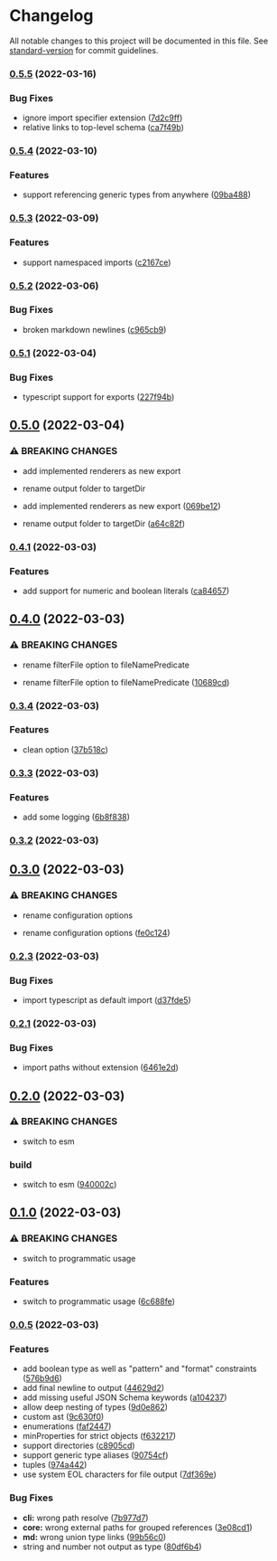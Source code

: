# Changelog

All notable changes to this project will be documented in this file. See [standard-version](https://github.com/conventional-changelog/standard-version) for commit guidelines.

### [0.5.5](https://github.com/elyukai/optolith-tsjsonschemamd/compare/v0.5.4...v0.5.5) (2022-03-16)


### Bug Fixes

* ignore import specifier extension ([7d2c9ff](https://github.com/elyukai/optolith-tsjsonschemamd/commit/7d2c9ffea7e65292556acb3441954bf32b923cae))
* relative links to top-level schema ([ca7f49b](https://github.com/elyukai/optolith-tsjsonschemamd/commit/ca7f49b97f70486de6429af5f5b7088258f16dd6))

### [0.5.4](https://github.com/elyukai/optolith-tsjsonschemamd/compare/v0.5.3...v0.5.4) (2022-03-10)


### Features

* support referencing generic types from anywhere ([09ba488](https://github.com/elyukai/optolith-tsjsonschemamd/commit/09ba48802d4447475a854140a1c4763d4b5c9522))

### [0.5.3](https://github.com/elyukai/optolith-tsjsonschemamd/compare/v0.5.2...v0.5.3) (2022-03-09)


### Features

* support namespaced imports ([c2167ce](https://github.com/elyukai/optolith-tsjsonschemamd/commit/c2167ce2cb049fc57ed10acca12ae709f8b4f55d))

### [0.5.2](https://github.com/elyukai/optolith-tsjsonschemamd/compare/v0.5.1...v0.5.2) (2022-03-06)


### Bug Fixes

* broken markdown newlines ([c965cb9](https://github.com/elyukai/optolith-tsjsonschemamd/commit/c965cb96529613ccaee409efc6d10ba6cc650ac6))

### [0.5.1](https://github.com/elyukai/optolith-tsjsonschemamd/compare/v0.5.0...v0.5.1) (2022-03-04)


### Bug Fixes

* typescript support for exports ([227f94b](https://github.com/elyukai/optolith-tsjsonschemamd/commit/227f94b8b128858d772bb8b830325d360efeb4d8))

## [0.5.0](https://github.com/elyukai/optolith-tsjsonschemamd/compare/v0.4.1...v0.5.0) (2022-03-04)


### ⚠ BREAKING CHANGES

* add implemented renderers as new export
* rename output folder to targetDir

* add implemented renderers as new export ([069be12](https://github.com/elyukai/optolith-tsjsonschemamd/commit/069be12d60559e219ba9bec06f5fef8a2ce2e7f5))
* rename output folder to targetDir ([a64c82f](https://github.com/elyukai/optolith-tsjsonschemamd/commit/a64c82fa227b835763bdc0931454494ca2f6b466))

### [0.4.1](https://github.com/elyukai/optolith-tsjsonschemamd/compare/v0.4.0...v0.4.1) (2022-03-03)


### Features

* add support for numeric and boolean literals ([ca84657](https://github.com/elyukai/optolith-tsjsonschemamd/commit/ca846574d6654fc7d85f3005a0ad9b6c08f8e546))

## [0.4.0](https://github.com/elyukai/optolith-tsjsonschemamd/compare/v0.3.5...v0.4.0) (2022-03-03)


### ⚠ BREAKING CHANGES

* rename filterFile option to fileNamePredicate

* rename filterFile option to fileNamePredicate ([10689cd](https://github.com/elyukai/optolith-tsjsonschemamd/commit/10689cdb396ab17eff98b0d75c6c1081838d9fb2))

### [0.3.4](https://github.com/elyukai/optolith-tsjsonschemamd/compare/v0.3.3...v0.3.4) (2022-03-03)


### Features

* clean option ([37b518c](https://github.com/elyukai/optolith-tsjsonschemamd/commit/37b518c1fbf3ad9f860a693d808efa20c164fd23))

### [0.3.3](https://github.com/elyukai/optolith-tsjsonschemamd/compare/v0.3.2...v0.3.3) (2022-03-03)


### Features

* add some logging ([6b8f838](https://github.com/elyukai/optolith-tsjsonschemamd/commit/6b8f838440b3f8123713080cbabda300f866ef91))

### [0.3.2](https://github.com/elyukai/optolith-tsjsonschemamd/compare/v0.3.0...v0.3.2) (2022-03-03)

## [0.3.0](https://github.com/elyukai/optolith-tsjsonschemamd/compare/v0.2.3...v0.3.0) (2022-03-03)


### ⚠ BREAKING CHANGES

* rename configuration options

* rename configuration options ([fe0c124](https://github.com/elyukai/optolith-tsjsonschemamd/commit/fe0c12413a3d173cb51d1031f356b7934f85c80c))

### [0.2.3](https://github.com/elyukai/optolith-tsjsonschemamd/compare/v0.2.2...v0.2.3) (2022-03-03)


### Bug Fixes

* import typescript as default import ([d37fde5](https://github.com/elyukai/optolith-tsjsonschemamd/commit/d37fde549959cce12de66e27fd007007ad72e02a))

### [0.2.1](https://github.com/elyukai/optolith-tsjsonschemamd/compare/v0.2.0...v0.2.1) (2022-03-03)


### Bug Fixes

* import paths without extension ([6461e2d](https://github.com/elyukai/optolith-tsjsonschemamd/commit/6461e2d8cbf2e8c58e167d12b351d5b4f5d94020))

## [0.2.0](https://github.com/elyukai/optolith-tsjsonschemamd/compare/v0.1.0...v0.2.0) (2022-03-03)


### ⚠ BREAKING CHANGES

* switch to esm

### build

* switch to esm ([940002c](https://github.com/elyukai/optolith-tsjsonschemamd/commit/940002cc8b34915fdf72f2f2b90b3de3e790035e))

## [0.1.0](https://github.com/elyukai/optolith-tsjsonschemamd/compare/v0.0.5...v0.1.0) (2022-03-03)


### ⚠ BREAKING CHANGES

* switch to programmatic usage

### Features

* switch to programmatic usage ([6c688fe](https://github.com/elyukai/optolith-tsjsonschemamd/commit/6c688fe6301977cabb7d75b0bd5632abce5a33d1))

### [0.0.5](https://github.com/elyukai/optolith-tsjsonschemamd/compare/v0.0.4...v0.0.5) (2022-03-03)


### Features

* add boolean type as well as "pattern" and "format" constraints ([576b9d6](https://github.com/elyukai/optolith-tsjsonschemamd/commit/576b9d6a6511341de49fa9de1f69aed475b56b0b))
* add final newline to output ([44629d2](https://github.com/elyukai/optolith-tsjsonschemamd/commit/44629d2ee284a6f7fd747fc2dad9db7ffcfd3275))
* add missing useful JSON Schema keywords ([a104237](https://github.com/elyukai/optolith-tsjsonschemamd/commit/a104237e57535ef0c073ccc03fd91addcf882d16))
* allow deep nesting of types ([9d0e862](https://github.com/elyukai/optolith-tsjsonschemamd/commit/9d0e86219864e2e7be3722cf1de84d319f4f4075))
* custom ast ([9c630f0](https://github.com/elyukai/optolith-tsjsonschemamd/commit/9c630f01fba3c601ba3fca2a322c564bdc752b33))
* enumerations ([faf2447](https://github.com/elyukai/optolith-tsjsonschemamd/commit/faf2447fccc2a8aeaf2c16215cf10ad755e63b15))
* minProperties for strict objects ([f632217](https://github.com/elyukai/optolith-tsjsonschemamd/commit/f6322172c768a926dac0c0ca2a6ac15655adc0f6))
* support directories ([c8905cd](https://github.com/elyukai/optolith-tsjsonschemamd/commit/c8905cdbc18d0997a63d885e9d2e866be4708111))
* support generic type aliases ([90754cf](https://github.com/elyukai/optolith-tsjsonschemamd/commit/90754cfaef38353c6c087f78d8aaa14e49d80f91))
* tuples ([974a442](https://github.com/elyukai/optolith-tsjsonschemamd/commit/974a44264e12264a728bd73d8d65314be258ce8a))
* use system EOL characters for file output ([7df369e](https://github.com/elyukai/optolith-tsjsonschemamd/commit/7df369edbc02a0d662ddb4e204040392d827d3ba))


### Bug Fixes

* **cli:** wrong path resolve ([7b977d7](https://github.com/elyukai/optolith-tsjsonschemamd/commit/7b977d795c17593dd8bdfba7028632ba52186ac4))
* **core:** wrong external paths for grouped references ([3e08cd1](https://github.com/elyukai/optolith-tsjsonschemamd/commit/3e08cd1eae910abb08dfc5b800bce2d52b36fad1))
* **md:** wrong union type links ([99b56c0](https://github.com/elyukai/optolith-tsjsonschemamd/commit/99b56c06ecac5b3707fd63a352932395e3a9881d))
* string and number not output as type ([80df6b4](https://github.com/elyukai/optolith-tsjsonschemamd/commit/80df6b46859b9e0bb7d1230af0d69d438a82afa7))
